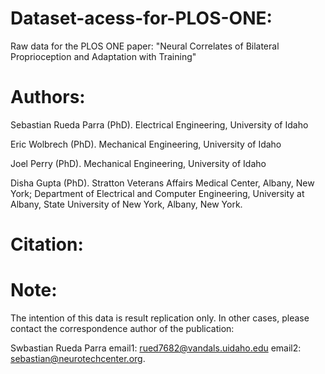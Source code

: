 # Dataset-acess-for-PLOS-ONE:

Raw data for the PLOS ONE paper: "Neural Correlates of Bilateral Proprioception and Adaptation with Training"

# Authors:
Sebastian Rueda Parra (PhD). Electrical Engineering, University of Idaho 

Eric Wolbrech (PhD). Mechanical Engineering, University of Idaho 

Joel Perry (PhD). Mechanical Engineering, University of Idaho

Disha Gupta (PhD). Stratton Veterans Affairs Medical Center, Albany, New York; Department of Electrical and Computer Engineering, University at Albany, State University of New York, Albany, New York.


# Citation:


# Note:

The intention of this data is result replication only. In other cases, please contact the correspondence author of the publication:

Swbastian Rueda Parra
email1: rued7682@vandals.uidaho.edu
email2: sebastian@neurotechcenter.org.
